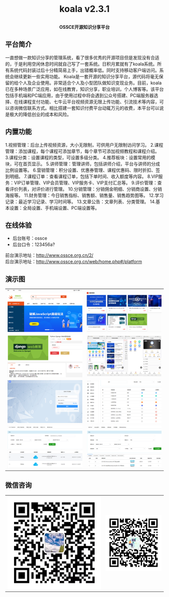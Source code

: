 <h1 align="center" style="margin: 30px 0 30px; font-weight: bold;">koala v2.3.1</h1>
<h4 align="center">OSSCE开源知识分享平台</h4>

## 平台简介

一直想做一款知识分享的管理系统，看了很多优秀的开源项目但是发现没有合适的，于是利用空闲休息时间就自己写了一套系统。日积月累就有了koala系统。所有系统代码封装过后十分精简易上手，出错概率低。同时支持移动客户端访问。系统会继续更新一些实用功能。  Koala是一套开源的知识分享平台，源代码将毫无保留的给个人及企业使用。非常适合个人及小型团队做知识变现业务。目前，koala已在多种场景广泛应用，如在线教育，知识分享，职业培训，个人博客等。该平台包括手机端和PC端应用，由于使用过程中将会遇到公众号搭建、PC端服务器选择、在线课程支付功能、七牛云平台视频资源无限上传功能、引流技术等内容，可以咨询微信联系方式。相比搭建一套知识付费平台动辄万元的收费，本平台可以说是极大的降低创业的成本和风险。

## 内置功能

1.视频管理：后台上传视频资源，大小无限制，可供用户无限制访问学习。
2.课程管理：添加课程，每个课程可添加章节，每个章节可添加视频教程和课程介绍。
3.课程分类：设置课程的类型，可设置多级分类。
4.推荐板块：设置常用的模块，可在首页显示。
5.讲师管理：管理讲师，包括讲师介绍，平台与讲师的分成比例设置等。
6.营销管理：积分设置、优惠券管理、课程优惠码、限时折扣、签到明细。
7.课程订单：查看课程订单，包括下单时间、收入额度等内容。
8.VIP服务：VIP订单管理、VIP会员管理、VIP服务卡、VIP支付汇总等。
9.评价管理：查看评价列表，对评价进行管理。
10.分销管理：分销佣金明细、分销商设置、分销海报等。
11.财务管理：今日销售指标、销售额、销售量、销售趋势图等。
12.学习记录：最近学习记录、学习时间等。
13.文章公告：文章列表、分类管理。
14.基本设置：全局设置、手机端设置、PC端设置等。

## 在线体验

- 后台账号：ossce
- 后台口令：123456a?

前台演示地址：http://www.ossce.org.cn/2/  
后台演示地址：http://www.ossce.org.cn/web/home.php#/platform

## 演示图

<table>
    <tr>
        <td><img src="https://github.com/ossce/koala/blob/main/image/%E5%89%8D%E5%8F%B001.png?raw=true"/></td>
        <td><img src="https://github.com/ossce/koala/blob/main/image/%E5%89%8D%E5%8F%B002.png?raw=true"/></td>
    </tr>
    <tr>
        <td><img src="https://github.com/ossce/koala/blob/main/image/%E5%89%8D%E5%8F%B003.png?raw=true"/></td>
        <td><img src="https://github.com/ossce/koala/blob/main/image/%E5%89%8D%E5%8F%B004.png?raw=true"/></td>
    </tr>
    <tr>
        <td><img src="https://github.com/ossce/koala/blob/main/image/%E5%90%8E%E5%8F%B001.png?raw=true"/></td>
        <td><img src="https://github.com/ossce/koala/blob/main/image/%E5%90%8E%E5%8F%B002.png?raw=true"/></td>
    </tr>
	<tr>
        <td><img src="https://github.com/ossce/koala/blob/main/image/%E5%90%8E%E5%8F%B003.png?raw=true"/></td>
        <td><img src="https://github.com/ossce/koala/blob/main/image/%E5%90%8E%E5%8F%B004.png?raw=true"/></td>
    </tr>	 
</table>


## 微信咨询

<table>
    <tr>
        <td><img src="https://github.com/ossce/koala/blob/main/image/%E5%BE%AE%E4%BF%A1%E5%90%8D%EF%BC%9Aossce666.jpg?raw=true"/></td>
        <td><img src="https://github.com/ossce/koala/blob/main/image/%E5%85%AC%E4%BC%97%E5%8F%B7%E5%B9%B3%E5%8F%B0-%E6%89%8B%E6%9C%BA%E7%89%88.jpg?raw=true"/></td>
    </tr>	 
</table>
